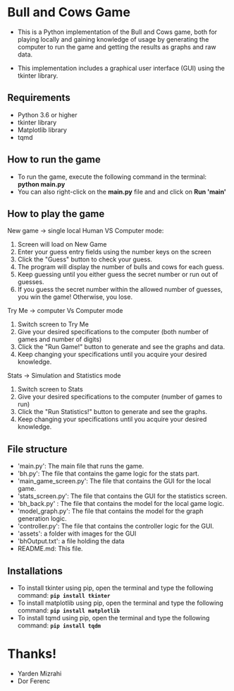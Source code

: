 # Bull and Cows Game
* This is a Python implementation of the Bull and Cows game, both for playing 
locally and gaining knowledge of usage by generating the computer to run the game 
and getting the results as graphs and raw data.

* This implementation includes a graphical user interface (GUI) using the tkinter library. 

## Requirements
* Python 3.6 or higher
* tkinter library 
* Matplotlib library
* tqmd

## How to run the game
* To run the game, execute the following command in the terminal: **python main.py**
* You can also right-click on the **main.py** file and and click on **Run 'main'**

## How to play the game
New game → single local Human VS Computer mode:
1. Screen will load on New Game
2. Enter your guess entry fields using the number keys on the screen
3. Click the "Guess" button to check your guess.
4. The program will display the number of bulls and cows for each guess.
5. Keep guessing until you either guess the secret number or run out of guesses.
6. If you guess the secret number within the allowed number of guesses, you win the game! Otherwise, you lose.

Try Me → computer Vs Computer mode
1. Switch screen to Try Me
2. Give your desired specifications to the computer (both number of games and number of digits) 
3. Click the "Run Game!" button to generate and see the graphs and data.
4. Keep changing your specifications until you acquire your desired knowledge.

Stats → Simulation and Statistics mode
1. Switch screen to Stats
2. Give your desired specifications to the computer (number of games to run) 
3. Click the "Run Statistics!" button to generate and see the graphs.
4. Keep changing your specifications until you acquire your desired knowledge.

## File structure
* 'main.py': The main file that runs the game.
* 'bh.py': The file that contains the game logic for the stats part.
* 'main_game_screen.py': The file that contains the GUI for the local game.
* 'stats_screen.py': The file that contains the GUI for the statistics screen.
* 'bh_back.py' : The file that contains the model for the local game logic.
* 'model_graph.py': The file that contains the model for the graph generation logic.
* 'controller.py': The file that contains the controller logic for the GUI.
* 'assets': a folder with images for the GUI
* 'bhOutput.txt': a file holding the data
* README.md: This file.

## Installations 
* To install tkinter using pip, open the terminal and type the following command: **`pip install tkinter`**
* To install matplotlib using pip, open the terminal and type the following command: **`pip install matplotlib`**
* To install tqmd using pip, open the terminal and type the following command: **`pip install tqdm`**


# Thanks!
* Yarden Mizrahi
* Dor Ferenc